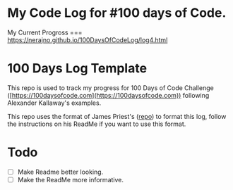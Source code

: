 # My Code Log for #100 days of Code.
My Current Progross === https://nerajno.github.io/100DaysOfCodeLog/log4.html

# 100 Days Log Template<!-- omit in toc -->

This repo is used to track my progress for  100 Days of Code Challenge ([https://100daysofcode.com](https://100daysofcode.com)) following Alexander Kallaway's examples.

This repo uses the format of James Priest's ([repo](https://github.com/james-priest/100-days-log)) to format this log, follow the instructions on his ReadMe if you want to use this format. 

# Todo
- [ ] Make Readme better looking.
- [ ] Make the ReadMe more informative.
